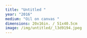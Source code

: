 ```yaml
---
title: "Untitled "
year: "2016"
medium: "Oil on canvas "
dimensions: 20x16in. / 51x40.5cm
image: /img/untitled/_l3d9194.jpeg
---
```




